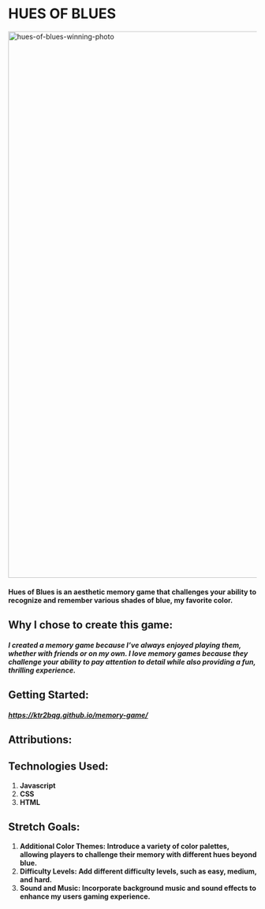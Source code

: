 # HUES OF BLUES
<img alt="hues-of-blues-winning-photo" width="1109" alt="8A7AA2C0-A3B9-4775-90AF-B11ED23675FB" src="https://github.com/user-attachments/assets/214a5b04-8cc0-4847-b0c4-ec23a20b59eb">

#### Hues of Blues is an aesthetic memory game that challenges your ability to recognize and remember various shades of blue, my favorite color.

## Why I chose to create this game:
##### I created a memory game because I’ve always enjoyed playing them, whether with friends or on my own. I love memory games because they challenge your ability to pay attention to detail while also providing a fun, thrilling experience. 

## Getting Started:
##### https://ktr2bqg.github.io/memory-game/

## Attributions:


## Technologies Used:
1. **Javascript**
2. **CSS**
3. **HTML**

## Stretch Goals:
1. **Additional Color Themes: Introduce a variety of color palettes, allowing players to challenge their memory with different hues beyond blue.**
2. **Difficulty Levels: Add different difficulty levels, such as easy, medium, and hard.**
3. **Sound and Music: Incorporate background music and sound effects to enhance my users gaming experience.**
